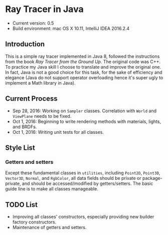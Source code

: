 # Ray Tracer in Java

* Current version: 0.5
* Build environment: mac OS X 10.11, IntelliJ IDEA 2016.2.4

## Introduction

This is a simple ray tracer implemented in Java 8, followed the instructions from the book *Ray Tracer from the Ground
Up*. The original code was C++. To practice my Java skill I choose to translate and improve the original one. In fact,
Java is not a good choice for this task, for the sake of efficiency and elegance (Java do not support operator
overloading hence it's super ugly to implement a Math library in Java).

## Current Process

* Sep 28, 2016: Working on `Sampler` classes. Correlation with `World` and `ViewPlane` needs to be fixed.
* Oct 1, 2016: Beginning to write rendering methods with materials, lights, and BRDFs.
* Oct 1, 2016: Writing unit tests for all classes.

## Style List

### Getters and setters

Except these fundamental classes in `utilities`, including `Point2D`, `Point3D`, `Vector3D`, `Normal`, and `RgbColor`,
all data fields should be private or package-private, and should be accessed/modified by getters/setters. The basic
guide line is to make all classes manageable.

## TODO List

* Improving all classes' constructors, especially providing new builder factory constructors.
* Maintenance of getters and setters.